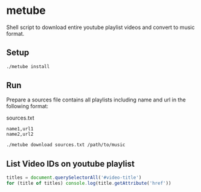 # metube
Shell script to download entire youtube playlist videos and convert to music format.

## Setup
```sh
./metube install
```

## Run
Prepare a sources file contains all playlists including name and url in the following format: 

sources.txt
```
name1,url1
name2,url2
```

```sh
./metube download sources.txt /path/to/music
```

## List Video IDs on youtube playlist

```js
titles = document.querySelectorAll('#video-title')
for (title of titles) console.log(title.getAttribute('href'))
```
